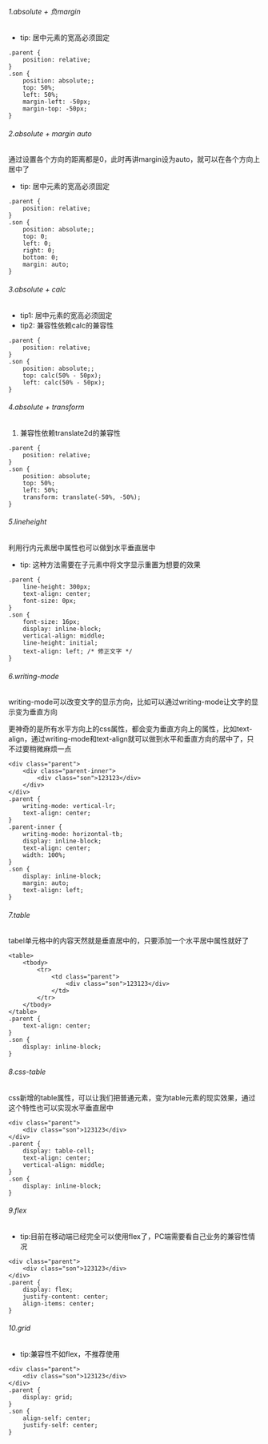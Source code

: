 ###### 1.absolute + 负margin
- tip: 居中元素的宽高必须固定
```
.parent {
    position: relative;
}
.son {
    position: absolute;;
    top: 50%;
    left: 50%;
    margin-left: -50px;
    margin-top: -50px;
}
```
###### 2.absolute + margin auto
通过设置各个方向的距离都是0，此时再讲margin设为auto，就可以在各个方向上居中了
- tip: 居中元素的宽高必须固定
```
.parent {
    position: relative;
}
.son {
    position: absolute;;
    top: 0;
    left: 0;
    right: 0;
    bottom: 0;
    margin: auto;
}
```
###### 3.absolute + calc
- tip1: 居中元素的宽高必须固定
- tip2: 兼容性依赖calc的兼容性
```
.parent {
    position: relative;
}
.son {
    position: absolute;;
    top: calc(50% - 50px);
    left: calc(50% - 50px);
}
```
###### 4.absolute + transform
1. 兼容性依赖translate2d的兼容性
```
.parent {
    position: relative;
}
.son {
    position: absolute;
    top: 50%;
    left: 50%;
    transform: translate(-50%, -50%);
}
```
###### 5.lineheight
利用行内元素居中属性也可以做到水平垂直居中
- tip: 这种方法需要在子元素中将文字显示重置为想要的效果
```
.parent {
    line-height: 300px;
    text-align: center;
    font-size: 0px;
}
.son {
    font-size: 16px;
    display: inline-block;
    vertical-align: middle;
    line-height: initial;
    text-align: left; /* 修正文字 */
}
```
###### 6.writing-mode
writing-mode可以改变文字的显示方向，比如可以通过writing-mode让文字的显示变为垂直方向

更神奇的是所有水平方向上的css属性，都会变为垂直方向上的属性，比如text-align，通过writing-mode和text-align就可以做到水平和垂直方向的居中了，只不过要稍微麻烦一点
```
<div class="parent">
    <div class="parent-inner">
        <div class="son">123123</div>
    </div>
</div>
.parent {
    writing-mode: vertical-lr;
    text-align: center;
}
.parent-inner {
    writing-mode: horizontal-tb;
    display: inline-block;
    text-align: center;
    width: 100%;
}
.son {
    display: inline-block;
    margin: auto;
    text-align: left;
}
```
###### 7.table
tabel单元格中的内容天然就是垂直居中的，只要添加一个水平居中属性就好了
```
<table>
    <tbody>
        <tr>
            <td class="parent">
                <div class="son">123123</div>
            </td>
        </tr>
    </tbody>
</table>
.parent {
    text-align: center;
}
.son {
    display: inline-block;
}
```
###### 8.css-table
css新增的table属性，可以让我们把普通元素，变为table元素的现实效果，通过这个特性也可以实现水平垂直居中
```
<div class="parent">
    <div class="son">123123</div>
</div>
.parent {
    display: table-cell;
    text-align: center;
    vertical-align: middle;
}
.son {
    display: inline-block;
}
```
###### 9.flex
- tip:目前在移动端已经完全可以使用flex了，PC端需要看自己业务的兼容性情况
```
<div class="parent">
    <div class="son">123123</div>
</div>
.parent {
    display: flex;
    justify-content: center;
    align-items: center;
}
```
###### 10.grid
- tip:兼容性不如flex，不推荐使用
```
<div class="parent">
    <div class="son">123123</div>
</div>
.parent {
    display: grid;
}
.son {
    align-self: center;
    justify-self: center;
}
```